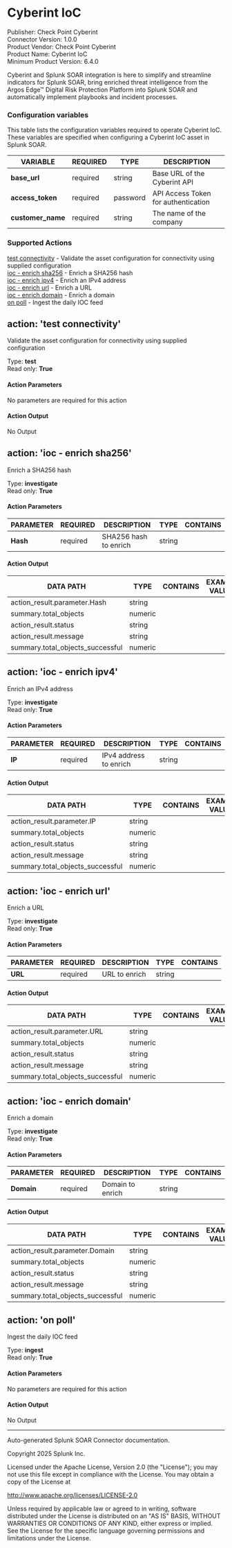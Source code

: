 # Cyberint IoC

Publisher: Check Point Cyberint <br>
Connector Version: 1.0.0 <br>
Product Vendor: Check Point Cyberint <br>
Product Name: Cyberint IoC <br>
Minimum Product Version: 6.4.0

Cyberint and Splunk SOAR integration is here to simplify and streamline indicators for Splunk SOAR, bring enriched threat intelligence from the Argos Edge™ Digital Risk Protection Platform into Splunk SOAR and automatically implement playbooks and incident processes.

### Configuration variables

This table lists the configuration variables required to operate Cyberint IoC. These variables are specified when configuring a Cyberint IoC asset in Splunk SOAR.

VARIABLE | REQUIRED | TYPE | DESCRIPTION
-------- | -------- | ---- | -----------
**base_url** | required | string | Base URL of the Cyberint API |
**access_token** | required | password | API Access Token for authentication |
**customer_name** | required | string | The name of the company |

### Supported Actions

[test connectivity](#action-test-connectivity) - Validate the asset configuration for connectivity using supplied configuration <br>
[ioc - enrich sha256](#action-ioc---enrich-sha256) - Enrich a SHA256 hash <br>
[ioc - enrich ipv4](#action-ioc---enrich-ipv4) - Enrich an IPv4 address <br>
[ioc - enrich url](#action-ioc---enrich-url) - Enrich a URL <br>
[ioc - enrich domain](#action-ioc---enrich-domain) - Enrich a domain <br>
[on poll](#action-on-poll) - Ingest the daily IOC feed

## action: 'test connectivity'

Validate the asset configuration for connectivity using supplied configuration

Type: **test** <br>
Read only: **True**

#### Action Parameters

No parameters are required for this action

#### Action Output

No Output

## action: 'ioc - enrich sha256'

Enrich a SHA256 hash

Type: **investigate** <br>
Read only: **True**

#### Action Parameters

PARAMETER | REQUIRED | DESCRIPTION | TYPE | CONTAINS
--------- | -------- | ----------- | ---- | --------
**Hash** | required | SHA256 hash to enrich | string | |

#### Action Output

DATA PATH | TYPE | CONTAINS | EXAMPLE VALUES
--------- | ---- | -------- | --------------
action_result.parameter.Hash | string | | |
summary.total_objects | numeric | | |
action_result.status | string | | |
action_result.message | string | | |
summary.total_objects_successful | numeric | | |

## action: 'ioc - enrich ipv4'

Enrich an IPv4 address

Type: **investigate** <br>
Read only: **True**

#### Action Parameters

PARAMETER | REQUIRED | DESCRIPTION | TYPE | CONTAINS
--------- | -------- | ----------- | ---- | --------
**IP** | required | IPv4 address to enrich | string | |

#### Action Output

DATA PATH | TYPE | CONTAINS | EXAMPLE VALUES
--------- | ---- | -------- | --------------
action_result.parameter.IP | string | | |
summary.total_objects | numeric | | |
action_result.status | string | | |
action_result.message | string | | |
summary.total_objects_successful | numeric | | |

## action: 'ioc - enrich url'

Enrich a URL

Type: **investigate** <br>
Read only: **True**

#### Action Parameters

PARAMETER | REQUIRED | DESCRIPTION | TYPE | CONTAINS
--------- | -------- | ----------- | ---- | --------
**URL** | required | URL to enrich | string | |

#### Action Output

DATA PATH | TYPE | CONTAINS | EXAMPLE VALUES
--------- | ---- | -------- | --------------
action_result.parameter.URL | string | | |
summary.total_objects | numeric | | |
action_result.status | string | | |
action_result.message | string | | |
summary.total_objects_successful | numeric | | |

## action: 'ioc - enrich domain'

Enrich a domain

Type: **investigate** <br>
Read only: **True**

#### Action Parameters

PARAMETER | REQUIRED | DESCRIPTION | TYPE | CONTAINS
--------- | -------- | ----------- | ---- | --------
**Domain** | required | Domain to enrich | string | |

#### Action Output

DATA PATH | TYPE | CONTAINS | EXAMPLE VALUES
--------- | ---- | -------- | --------------
action_result.parameter.Domain | string | | |
summary.total_objects | numeric | | |
action_result.status | string | | |
action_result.message | string | | |
summary.total_objects_successful | numeric | | |

## action: 'on poll'

Ingest the daily IOC feed

Type: **ingest** <br>
Read only: **True**

#### Action Parameters

No parameters are required for this action

#### Action Output

No Output

______________________________________________________________________

Auto-generated Splunk SOAR Connector documentation.

Copyright 2025 Splunk Inc.

Licensed under the Apache License, Version 2.0 (the "License");
you may not use this file except in compliance with the License.
You may obtain a copy of the License at

http://www.apache.org/licenses/LICENSE-2.0

Unless required by applicable law or agreed to in writing,
software distributed under the License is distributed on an "AS IS" BASIS,
WITHOUT WARRANTIES OR CONDITIONS OF ANY KIND, either express or implied.
See the License for the specific language governing permissions and limitations under the License.
